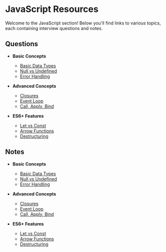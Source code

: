 # JavaScript Resources

Welcome to the JavaScript section! Below you'll find links to various topics, each containing interview questions and notes.

## Questions

- **Basic Concepts**
  - [Basic Data Types](questions.md#basic-concepts)
  - [Null vs Undefined](questions.md#null-vs-undefined)
  - [Error Handling](questions.md#error-handling)

- **Advanced Concepts**
  - [Closures](questions.md#closures)
  - [Event Loop](questions.md#event-loop)
  - [Call, Apply, Bind](questions.md#call-apply-bind)

- **ES6+ Features**
  - [Let vs Const](questions.md#let-vs-const)
  - [Arrow Functions](questions.md#arrow-functions)
  - [Destructuring](questions.md#destructuring)

## Notes

- **Basic Concepts**
  - [Basic Data Types](notes.md#basic-concepts)
  - [Null vs Undefined](notes.md#null-vs-undefined)
  - [Error Handling](notes.md#error-handling)

- **Advanced Concepts**
  - [Closures](notes.md#closures)
  - [Event Loop](notes.md#event-loop)
  - [Call, Apply, Bind](notes.md#call-apply-bind)

- **ES6+ Features**
  - [Let vs Const](notes.md#let-vs-const)
  - [Arrow Functions](notes.md#arrow-functions)
  - [Destructuring](notes.md#destructuring)
